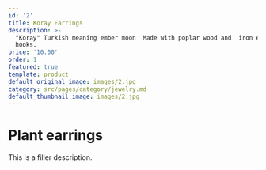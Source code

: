 ```yaml
---
id: '2'
title: Koray Earrings
description: >-
  "Koray" Turkish meaning ember moon  Made with poplar wood and  iron earring
  hooks.
price: '10.00'
order: 1
featured: true
template: product
default_original_image: images/2.jpg
category: src/pages/category/jewelry.md
default_thumbnail_image: images/2.jpg
---
```

# Plant earrings

This is a filler description.
